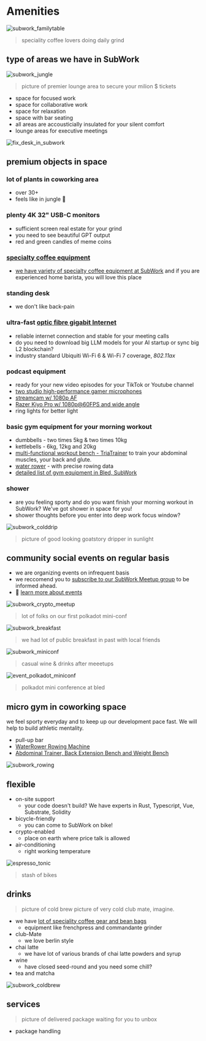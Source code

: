 # Amenities

![subwork_familytable](./pics/subwork_familytable.png)
> speciality coffee lovers doing daily grind

type of areas we have in SubWork
---
![subwork_jungle](pics/subwork_hero.png)

> picture of premier lounge area to secure your milion $ tickets
- space for focused work
- space for collaborative work
- space for relaxation
- space with bar seating
- all areas are accousticially insulated for your silent comfort
- lounge areas for executive meetings

![fix_desk_in_subwork](pics/subwork_flexdesk.jpeg)

premium objects in space
---

### lot of plants in coworking area
- over 30+
- feels like in jungle 🌿

### **plenty 4K 32" USB-C monitors** 
  - sufficient screen real estate for your grind 
  - you need to see beautiful GPT output
  - red and green candles of meme coins

### [specialty coffee equipment](./specialty-coffee-in-bled.md)
  - [we have variety of specialty coffee equipment at SubWork](./specialty-coffee-in-bled.md) and if you are experienced home barista, you will love this place

### standing desk
  - we don't like back-pain

### **ultra-fast [optic fibre gigabit Internet](https://www.speedtest.net/result/14919299140)**
  - reliable internet connection and stable for your meeting calls
  - do you need to download big LLM models for your AI startup or sync big L2 blockchain?
  - industry standard Ubiquiti Wi-Fi 6 & Wi-Fi 7 coverage, _802.11ax_

### podcast equipment
  - ready for your new video episodes for your TikTok or Youtube channel
  - [two studio high-performance gamer microphones](https://hyperx.com/products/hyperx-quadcast-s-usb-microphone?variant=41031692058781)
  - [streamcam w/ 1080p AF](https://www.logitech.com/en-ch/products/webcams/streamcam.960-001281.html)
  - [Razer Kiyo Pro w/ 1080p@60FPS and wide angle](https://www.razer.com/gb-en/streaming-cameras/razer-kiyo-pro)
  - ring lights for better light


### **basic gym equipment for your morning workout**
  - dumbbells - two times 5kg & two times 10kg
  - kettlebells - 6kg, 12kg and 20kg
  - [multi-functional workout bench - TriaTrainer](https://www.nohrd.com/us/triatrainer/) to train your abdominal muscles, your back and glute.
  - [water rower](https://www.nohrd.com/us/waterrower-performance/) - with precise rowing data
  - [detailed list of gym equipment in Bled, SubWork](./basic-gym-equipment-in-coworking-space-subwork.md)

### shower
  - are you feeling sporty and do you want finish your morning workout in SubWork? We've got shower in space for you!
  - shower thoughts before you enter into deep work focus window?
  
![subwork_colddrip](pics/subwork_colddrip.jpg)
> picture of good looking goatstory dripper in sunlight 

community social events on regular basis
---
- we are organizing events on infrequent basis
- we reccomend you to [subscribe to our SubWork Meetup group](https://www.meetup.com/subwork/) to be informed ahead.
- 📖 [learn more about events](./events-in-subwork.md)

![subwork_crypto_meetup](pics/subwork_meetup.png)
> lot of folks on our first polkadot mini-conf

![subwork_breakfast](pics/subwork_breakfast.jpg)

> we had lot of public breakfast in past with local friends

![subwork_miniconf](pics/subwork_miniconf.png)

> casual wine & drinks after meeetups

![event_polkadot_miniconf](pics/event_polkadot_miniconf.png)
> polkadot mini conference at bled

micro gym in coworking space
---

we feel sporty everyday and to keep up our development pace fast. We will help to build athletic mentality.
- pull-up bar 
- [WaterRower Rowing Machine](https://www.nohrd.com/us/waterrower/)
- [Abdominal Trainer, Back Extension Bench and Weight Bench](https://www.nohrd.com/us/triatrainer/)

![subwork_rowing](pics/subwork_rowing.jpg)

flexible
---

- on-site support 
  - your code doesn't build? We have experts in Rust, Typescript, Vue, Substrate, Solidity
- bicycle-friendly
  - you can come to SubWork on bike!
- crypto-enabled
  - place on earth where price talk is allowed
- air-conditioning
  - right working temperature

![espresso_tonic](pics/espresso_tonic.png)
> stash of bikes 

drinks 
---



> picture of cold brew 
> picture of very cold club mate, imagine.

- we have [lot of speciality coffee gear and bean bags](./specialty-coffee-in-bled.md)
  - equipment like frenchpress and commandante grinder
- club-Mate
  - we love berlin style
- chai latte 
  - we have lot of various brands of chai latte powders and syrup
- wine
  - have closed seed-round and you need some chill?
- tea and matcha

![subwork_coldbrew](pics/subwork_coldbrew.jpg)



services
---

> picture of delivered package waiting for you to unbox

- package handling 